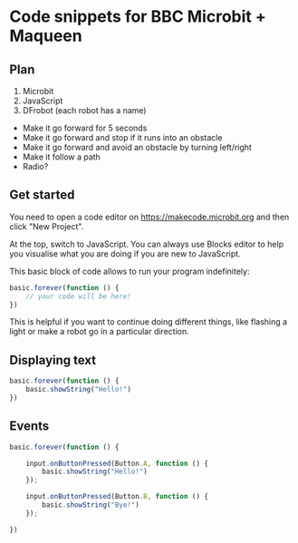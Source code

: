 # Code snippets for BBC Microbit + Maqueen

## Plan

1. Microbit
2. JavaScript
3. DFrobot (each robot has a name)
- Make it go forward for 5 seconds
- Make it go forward and stop if it runs into an obstacle
- Make it go forward and avoid an obstacle by turning left/right
- Make it follow a path
- Radio?



## Get started

You need to open a code editor on https://makecode.microbit.org and then click "New Project".

At the top, switch to JavaScript. You can always use Blocks editor to help you visualise what you are doing if you are new to JavaScript.

This basic block of code allows to run your program indefinitely:

```javascript
basic.forever(function () {
	// your code will be here!
})
```

This is helpful if you want to continue doing different things, like flashing a light or make a robot go in a particular direction.

## Displaying text

```javascript
basic.forever(function () {
	basic.showString("Hello!")
})
```

## Events

```javascript
basic.forever(function () {

    input.onButtonPressed(Button.A, function () {
        basic.showString("Hello!")
    });

    input.onButtonPressed(Button.B, function () {
        basic.showString("Bye!")
    });

})
```